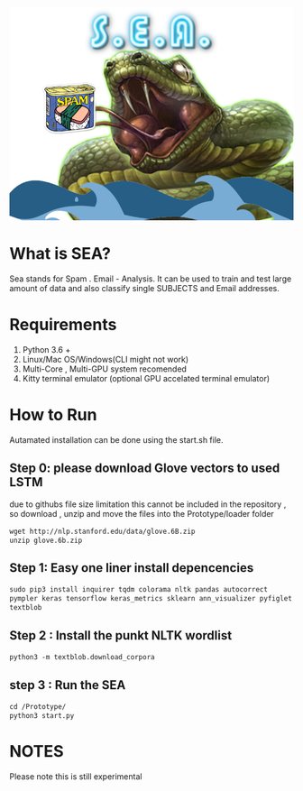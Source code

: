 
![](https://github.com/Slayingripper/Detecting-Spoof-Emails-with-Information-Fusion/blob/master/Information/sealogo.png)
# What is SEA?

Sea stands for Spam . Email - Analysis. It can be used to train and test large amount of data and also classify single SUBJECTS and Email addresses. 


# Requirements 
1. Python 3.6 +
2. Linux/Mac OS/Windows(CLI might not work)
3. Multi-Core , Multi-GPU system recomended 
4. Kitty terminal emulator (optional GPU accelated terminal emulator)
# How to Run
Autamated installation can be done using the start.sh file.
## Step 0: please download Glove vectors to used LSTM
due to githubs file size limitation this cannot be included in the repository , so download , unzip and move the
files into the Prototype/loader folder
```
wget http://nlp.stanford.edu/data/glove.6B.zip
unzip glove.6b.zip
```
## Step 1: Easy one liner install depencencies 
```
sudo pip3 install inquirer tqdm colorama nltk pandas autocorrect pympler keras tensorflow keras_metrics sklearn ann_visualizer pyfiglet textblob
```

## Step 2 : Install the punkt NLTK wordlist

```
python3 -m textblob.download_corpora
```

## step 3 : Run the SEA 

```
cd /Prototype/
python3 start.py
```


# NOTES

Please note this is still experimental 
